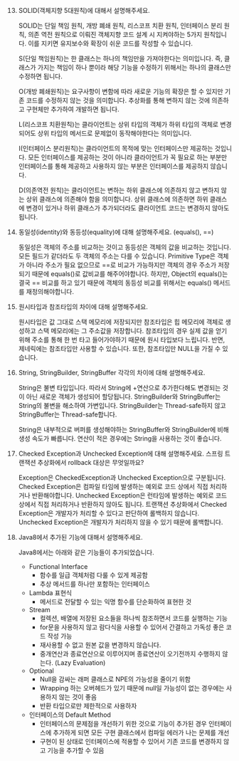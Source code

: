 13. SOLID(객체지향 5대원칙)에 대해서 설명해주세요.
    
    SOLID는 단일 책임 원칙, 개방 폐쇄 원칙, 리스코프 치환 원칙, 인터페이스 분리 원칙, 의존 역전 원칙으로 이뤄진 객체지향 코드 설계 시 지켜야하는 5가지 원칙입니다. 이를 지키면 유지보수와 확장이 쉬운 코드를 작성할 수 있습니다.
    
    S(단일 책임원칙)는 한 클래스는 하나의 책임만을 가져야한다는 의미입니다. 즉, 클래스가 가지는 책임이 하나 뿐이라 해당 기능을 수정하기 위해서는 하나의 클래스만 수정하면 됩니다.
    
    O(개방 폐쇄원칙)는 요구사항이 변함에 따라 새로운 기능의 확장은 할 수 있지만 기존 코드를 수정하지 않는 것을 의미합니다. 추상화를 통해 변하지 않는 것에 의존하고 구현체만 추가하여 개발하면 됩니다.
    
    L(리스코프 치환원칙)는 클라이언트는 상위 타입의 객체가 하위 타입의 객체로 변경되어도 상위 타입의 메서드로 문제없이 동작해야한다는 의미입니다. 
    
    I(인터페이스 분리원칙)는 클라이언트의 목적에 맞는 인터페이스만 제공하는 것입니다. 모든 인터페이스를 제공하는 것이 아니라 클라이언트가 꼭 필요로 하는 부분만 인터페이스를 통해 제공하고 사용하지 않는 부분은 인터페이스를 제공하지 않습니다.
    
    D(의존역전 원칙)는 클라이언트는 변하는 하위 클래스에 의존하지 않고 변하지 않는 상위 클래스에 의존해야 함을 의미합니다. 상위 클래스에 의존하면 하위 클래스에 변경이 있거나 하위 클래스가 추가되더라도 클라이언트 코드는 변경하지 않아도 됩니다.
    
14. 동일성(identity)와 동등성(equality)에 대해 설명해주세요. (equals(), ==)
    
    동일성은 객체의 주소를 비교하는 것이고 동등성은 객체의 값을 비교하는 것입니다. 모든 필드가 같더라도 두 객체의 주소는 다를 수 있습니다. Primitive Type은 객체가 아니라 주소가 필요 없으므로 ==로 비교가 가능하지만 객체의 경우 주소가 저장되기 때문에 equals()로 값비교를 해주어야합니다. 하지만, Object의 equals()는 결국 == 비교를 하고 있기 때문에 객체의 동등성 비교를 위해서는 equals() 메서드를 재정의해야합니다.
    
15. 원시타입과 참조타입의 차이에 대해 설명해주세요.
    
    원시타입은 값 그대로 스택 메모리에 저장되지만 참조타입은 힙 메모리에 객체로 생성하고 스택 메모리에는 그 주소값을 저장합니다. 참조타입의 경우 실제 값을 얻기 위해 주소를 통해 한 번 타고 들어가야하기 때문에 원시 타입보다 느립니다. 반면, 제네릭에는 참조타입만 사용할 수 있습니다. 또한, 참조타입만 NULL을 가질 수 있습니다.
    
16. String, StringBuilder, StringBuffer 각각의 차이에 대해 설명해주세요.
    
    String은 불변 타입입니다. 따라서 String에 +연산으로 추가한다해도 변경되는 것이 아닌 새로운 객체가 생성되어 할당됩니다. StringBuilder와 StringBuffer는 String의 불변을 해소하여 가변입니다. StringBuilder는 Thread-safe하지 않고 StringBuffer는 Thread-safe합니다.
    
    String은 내부적으로 버퍼를 생성해야하는 StringBuffer와 StringBuilder에 비해 생성 속도가 빠릅니다. 연산이 적은 경우에는 String을 사용하는 것이 좋습니다.
    
17. Checked Exception과 Unchecked Exception에 대해 설명해주세요. 스프링 트랜잭션 추상화에서 rollback 대상은 무엇일까요?
    
    Exception은 CheckedException과 Unchecked Exception으로 구분됩니다. Checked Exception은 컴파일 타임에 발생하는 예외로 코드 상에서 직접 처리하거나 반환해야합니다. Unchecked Exception은 런타임에 발생하는 예외로 코드 상에서 직접 처리하거나 반환하지 않아도 됩니다. 트랜잭션 추상화에서 Checked Exception은 개발자가 처리할 수 있다고 판단하여 롤백하지 않습니다. Unchecked Exception은 개발자가 처리하지 않을 수 있기 때문에 롤백합니다.
    
18. Java8에서 추가된 기능에 대해서 설명해주세요.
    
    Java8에서는 아래와 같은 기능들이 추가되었습니다.
    
    - Functional Interface
        - 함수를 일급 객체처럼 다룰 수 있게 제공함
        - 추상 메서드를 하나만 포함하는 인터페이스
    - Lambda 표현식
        - 메서드로 전달할 수 있는 익명 함수를 단순화하여 표현한 것
    - Stream
        - 컬렉션, 배열에 저장된 요소들을 하나씩 참조하면서 코드를 실행하는 기능
        - for문을 사용하지 않고 람다식을 사용할 수 있어서 간결하고 가독성 좋은 코드 작성 가능
        - 재사용할 수 없고 원본 값을 변경하지 않습니다.
        - 중개연산과 종료연산으로 이루어지며 종료연산이 오기전까지 수행하지 않는다. (Lazy Evaluation)
    - Optional
        - Null을 감싸는 래퍼 클래스로 NPE의 가능성을 줄이기 위함
        - Wrapping 하는 오버헤드가 있기 때문에 null일 가능성이 없는 경우에는 사용하지 않는 것이 좋음
        - 반환 타입으로만 제한적으로 사용하자
    - 인터페이스의 Default Method
        - 인터페이스의 문제점을 개선하기 위한 것으로 기능이 추가된 경우 인터페이스에 추가하게 되면 모든 구현 클래스에서 컴파일 에러가 나는 문제를 개선
        - 구현이 된 상태로 인터페이스에 적용할 수 있어서 기존 코드를 변경하지 않고 기능을 추가할 수 있음